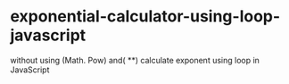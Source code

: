 # exponential-calculator-using-loop-javascript
without using (Math. Pow) and( **)  calculate exponent using loop in JavaScript
